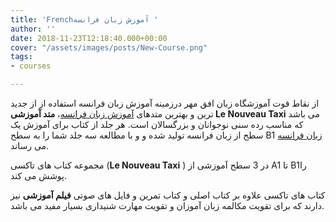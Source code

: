 ```yaml
---
title: 'Frenchآموزش زبان فرانسه '
author: ''
date: 2018-11-23T12:18:40.000+00:00
cover: "/assets/images/posts/New-Course.png"
tags:
- courses

---
```

از نقاط قوت آموزشگاه زبان افق مهر درزمینه آموزش زبان فرانسه استفاده از از جدید ترین و بهترین متدهای [آموزش زبان فرانسه](http://rapidlearn.ir/category/%d8%a2%d9%85%d9%88%d8%b2%d8%b4-%d8%b2%d8%a8%d8%a7%d9%86-%d9%81%d8%b1%d8%a7%d9%86%d8%b3%d9%88%db%8c/)، **متد آموزشی Le Nouveau Taxi** می باشد که مناسب رده سنی نوجوانان و بزرگسالان است. هر جلد از کتاب برای آموزش یک سطح از زبان فرانسه تولید شده و و با مطالعه سه جلد شما را به سطح B1 [زبان فرانسه](http://rapidlearn.ir/category/%d8%a2%d9%85%d9%88%d8%b2%d8%b4-%d8%b2%d8%a8%d8%a7%d9%86-%d9%81%d8%b1%d8%a7%d9%86%d8%b3%d9%88%db%8c/) می رساند.

مجموعه کتاب های تاکسی (**Le Nouveau Taxi** ) در 3 سطح آموزشی از A1 تا B1را پوشش می کند.

کتاب های تاکسی علاوه بر کتاب اصلی و کتاب تمرین و فایل های صوتی **فیلم آموزشی** نیز دارند که برای تقویت مکالمه زبان آموزان و تقویت مهارت شنیداری بسیار مفید می باشد.